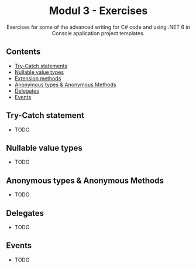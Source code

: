 <div align="center">

<!-- title -->

# Modul 3 - Exercises

<!-- description -->

Exercises for some of the advanced writing for C# code and using .NET 6 in Console application project templates.

</div>


<!-- TOC -->

## Contents

- [Try-Catch statements](#try-catch-statements)
- [Nullable value types](#nullable-value-types)
- [Extension methods](#extension-methods)
- [Anonymous types & Anonymous Methods](#anonymous-types-methods)
- [Delegates](#delegates)
- [Events](#events)

<!-- CONTENT -->

## Try-Catch statement

- TODO

## Nullable value types

- TODO

## Anonymous types & Anonymous Methods

- TODO

## Delegates

- TODO

## Events

- TODO

<!-- END CONTENT -->
